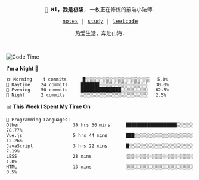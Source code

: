 <p align="center">
  <samp>
    <span><strong>👋 Hi，我是初柒</strong>,</span>
    <span>一枚正在修炼的前端小法师.</span>
  </samp>
</p>

<p align="center">
  <samp>
    <a href="https://www.wolai.com/dec-seven/wyPFvMTwAcD9muc6RMfThB">notes</a> |
    <a href="https://github.com/dec-seven/fe-study">study</a> |
    <a href="https://leetcode.cn/u/dec-seven/">leetcode</a>
  </samp>
</p>
<p align="center">
  <samp>
    <span>热爱生活，奔赴山海.</span>
  </samp>
</p>
<br>

<!--START_SECTION:waka-->
![Code Time](http://img.shields.io/badge/Code%20Time-224%20hrs%208%20mins-blue)

**I'm a Night 🦉** 

```text
🌞 Morning    4 commits      █░░░░░░░░░░░░░░░░░░░░░░░░   5.0% 
🌆 Daytime    24 commits     ███████░░░░░░░░░░░░░░░░░░   30.0% 
🌃 Evening    50 commits     ███████████████░░░░░░░░░░   62.5% 
🌙 Night      2 commits      ░░░░░░░░░░░░░░░░░░░░░░░░░   2.5%

```


📊 **This Week I Spent My Time On** 

```text
💬 Programming Languages: 
Other                    36 hrs 56 mins      ███████████████████░░░░░░   78.77% 
Vue.js                   5 hrs 44 mins       ███░░░░░░░░░░░░░░░░░░░░░░   12.26% 
JavaScript               3 hrs 22 mins       █░░░░░░░░░░░░░░░░░░░░░░░░   7.19% 
LESS                     28 mins             ░░░░░░░░░░░░░░░░░░░░░░░░░   1.0% 
HTML                     13 mins             ░░░░░░░░░░░░░░░░░░░░░░░░░   0.5%

```


<!--END_SECTION:waka-->

